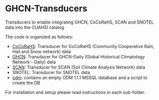 # GHCN-Transducers
Transducers to enable integrating GHCN, CoCoRaHS, SCAN and SNOTEL data into the CUAHSI catalog

The code is organized as follows:
- [CoCoRaHS](CoCoRaHS/README.md): Transducer for CoCoRaHS (Community Cooperative Rain, Hail and Snow network) data
- [GHCN](GHCN/README.md): Transducer for GHCN-Daily (Global Historical Climatology Network - Daily) data
- [SCAN](SCAN/README.md): Transducer for SCAN (Soil Climate Analysis Network) data
- SNOTEL: Transducer for SNOTEL data
- [odm](odm): contains an empty ODM 1.1.1 MSSQL database and a script to create the DB

For installation and setup please read instructions in each sub-folder.
